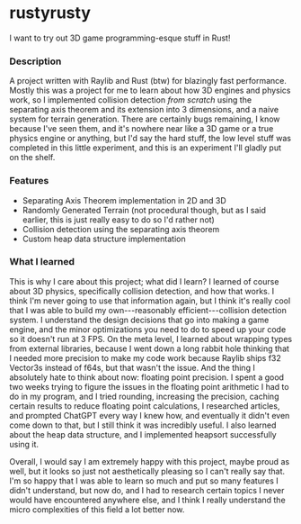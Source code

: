 # rustyrusty
I want to try out 3D game programming-esque stuff in Rust!

### Description
A project written with Raylib and Rust (btw) for blazingly fast performance. Mostly this was a project for me to learn about how 3D engines and physics work, so I implemented collision detection *from scratch* using the separating axis theorem and its extension into 3 dimensions, and a naive system for terrain generation. There are certainly bugs remaining, I know because I've seen them, and it's nowhere near like a 3D game or a true physics engine or anything, but I'd say the hard stuff, the low level stuff was completed in this little experiment, and this is an experiment I'll gladly put on the shelf.

### Features
- Separating Axis Theorem implementation in 2D and 3D
- Randomly Generated Terrain (not procedural though, but as I said earlier, this is just really easy to do so I'd rather not)
- Collision detection using the separating axis theorem
- Custom heap data structure implementation

### What I learned
This is why I care about this project; what did I learn? I learned of course about 3D physics, specifically collision detection, and how that works. I think I'm never going to use that information again, but I think it's really cool that I was able to build my own---reasonably efficient---collision detection system. I understand the design decisions that go into making a game engine, and the minor optimizations you need to do to speed up your code so it doesn't run at 3 FPS. On the meta level, I learned about wrapping types from external libraries, because I went down a long rabbit hole thinking that I needed more precision to make my code work because Raylib ships f32 Vector3s instead of f64s, but that wasn't the issue. And the thing I absolutely hate to think about now: floating point precision. I spent a good two weeks trying to figure the issues in the floating point arithmetic I had to do in my program, and I tried rounding, increasing the precision, caching certain results to reduce floating point calculations, I researched articles, and prompted ChatGPT every way I knew how, and eventually it didn't even come down to that, but I still think it was incredibly useful. I also learned about the heap data structure, and I implemented heapsort successfully using it.

Overall, I would say I am extremely happy with this project, maybe proud as well, but it looks so just not aesthetically pleasing so I can't really say that. I'm so happy that I was able to learn so much and put so many features I didn't understand, but now do, and I had to research certain topics I never would have encountered anywhere else, and I think I really understand the micro complexities of this field a lot better now.
